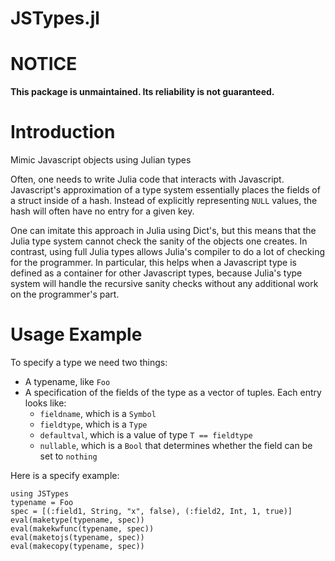 JSTypes.jl
==========

# NOTICE

**This package is unmaintained. Its reliability is not guaranteed.**

# Introduction

Mimic Javascript objects using Julian types

Often, one needs to write Julia code that interacts with Javascript. Javascript's approximation of a type system essentially places the fields of a struct inside of a hash. Instead of explicitly representing `NULL` values, the hash will often have no entry for a given key.

One can imitate this approach in Julia using Dict's, but this means that the Julia type system cannot check the sanity of the objects one creates. In contrast, using full Julia types allows Julia's compiler to do a lot of checking for the programmer. In particular, this helps when a Javascript type is defined as a container for other Javascript types, because Julia's type system will handle the recursive sanity checks without any additional work on the programmer's part.

# Usage Example

To specify a type we need two things:

* A typename, like `Foo`
* A specification of the fields of the type as a vector of tuples. Each entry looks like:
	* `fieldname`, which is a `Symbol`
	* `fieldtype`, which is a `Type`
	* `defaultval`, which is a value of type `T == fieldtype`
	* `nullable`, which is a `Bool` that determines whether the field can be set to `nothing`

Here is a specify example:

	using JSTypes
	typename = Foo
	spec = [(:field1, String, "x", false), (:field2, Int, 1, true)]
	eval(maketype(typename, spec))
	eval(makekwfunc(typename, spec))
	eval(maketojs(typename, spec))
	eval(makecopy(typename, spec))
